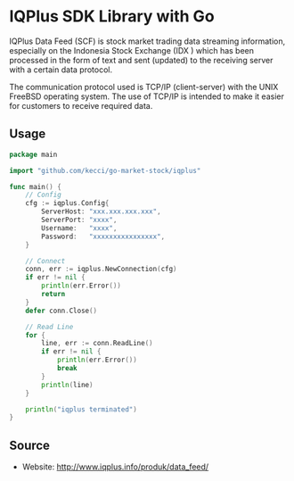 # IQPlus SDK Library with Go

IQPlus Data Feed (SCF) is stock market trading data streaming information, especially on the Indonesia Stock Exchange (IDX ) which has been processed in the form of text and sent (updated) to the receiving server with a certain data protocol.

The communication protocol used is TCP/IP (client-server) with the UNIX FreeBSD operating system. The use of TCP/IP is intended to make it easier for customers to receive required data.

## Usage
```go
package main

import "github.com/kecci/go-market-stock/iqplus"

func main() {
	// Config
	cfg := iqplus.Config{
		ServerHost: "xxx.xxx.xxx.xxx",
		ServerPort: "xxxx",
		Username:   "xxxx",
		Password:   "xxxxxxxxxxxxxxxx",
	}

	// Connect
	conn, err := iqplus.NewConnection(cfg)
	if err != nil {
		println(err.Error())
		return
	}
	defer conn.Close()

	// Read Line
	for {
		line, err := conn.ReadLine()
		if err != nil {
			println(err.Error())
			break
		}
		println(line)
	}

	println("iqplus terminated")
}
```

## Source
- Website: http://www.iqplus.info/produk/data_feed/